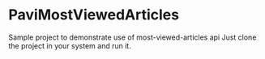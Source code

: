 # PaviMostViewedArticles
Sample project to demonstrate use of most-viewed-articles api
Just clone the project in your system and run it.
